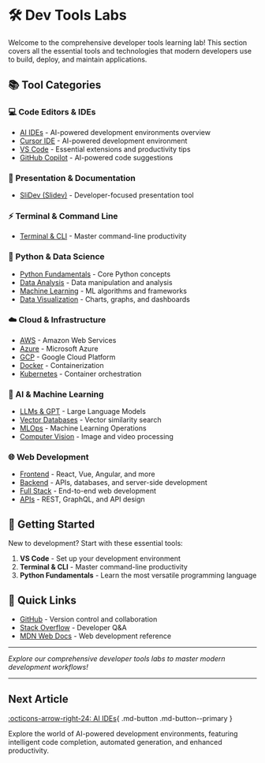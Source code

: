 # 🛠️ Dev Tools Labs

Welcome to the comprehensive developer tools learning lab! This section covers all the essential tools and technologies that modern developers use to build, deploy, and maintain applications.

## 📚 Tool Categories

### 💻 Code Editors & IDEs
- [AI IDEs](ai-ides.md) - AI-powered development environments overview
- [Cursor IDE](cursor-ide.md) - AI-powered development environment
- [VS Code](vscode.md) - Essential extensions and productivity tips
- [GitHub Copilot](github-copilot.md) - AI-powered code suggestions

### 🎨 Presentation & Documentation
- [SliDev (Slidev)](slidev.md) - Developer-focused presentation tool

### ⚡ Terminal & Command Line
- [Terminal & CLI](terminal-cli.md) - Master command-line productivity

### 🐍 Python & Data Science
- [Python Fundamentals](python-data/python-fundamentals.md) - Core Python concepts
- [Data Analysis](python-data/data-analysis.md) - Data manipulation and analysis
- [Machine Learning](python-data/machine-learning.md) - ML algorithms and frameworks
- [Data Visualization](python-data/data-visualization.md) - Charts, graphs, and dashboards

### ☁️ Cloud & Infrastructure
- [AWS](cloud-infrastructure/aws.md) - Amazon Web Services
- [Azure](cloud-infrastructure/azure.md) - Microsoft Azure
- [GCP](cloud-infrastructure/gcp.md) - Google Cloud Platform
- [Docker](cloud-infrastructure/docker.md) - Containerization
- [Kubernetes](cloud-infrastructure/kubernetes.md) - Container orchestration

### 🤖 AI & Machine Learning
- [LLMs & GPT](ai-ml/llms-gpt.md) - Large Language Models
- [Vector Databases](ai-ml/vector-databases.md) - Vector similarity search
- [MLOps](ai-ml/mlops.md) - Machine Learning Operations
- [Computer Vision](ai-ml/computer-vision.md) - Image and video processing

### 🌐 Web Development
- [Frontend](web-dev/frontend.md) - React, Vue, Angular, and more
- [Backend](web-dev/backend.md) - APIs, databases, and server-side development
- [Full Stack](web-dev/full-stack.md) - End-to-end web development
- [APIs](web-dev/apis.md) - REST, GraphQL, and API design

## 🎯 Getting Started

New to development? Start with these essential tools:

1. **VS Code** - Set up your development environment
2. **Terminal & CLI** - Master command-line productivity
3. **Python Fundamentals** - Learn the most versatile programming language

## 🔗 Quick Links

- [GitHub](https://github.com/) - Version control and collaboration
- [Stack Overflow](https://stackoverflow.com/) - Developer Q&A
- [MDN Web Docs](https://developer.mozilla.org/) - Web development reference

---

*Explore our comprehensive developer tools labs to master modern development workflows!*

---

## Next Article

[:octicons-arrow-right-24: AI IDEs](ai-ides.md){ .md-button .md-button--primary }

Explore the world of AI-powered development environments, featuring intelligent code completion, automated generation, and enhanced productivity.
